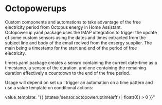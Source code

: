 # Octopowerups
Custom components and automations to take advantage of the free electricity period from Octopus energy in Home Assistant.
Octopowerup.yaml package uses the IMAP integration to trigger the update of some custom sensors using the dates and times extracted from the subject line and body of the email recived from the ensergy supplier. The main being a timestamp for the start and end of the period of free electricity.

timers.yaml package creates a sensro containing the current date-time as a timestamp, a sensor of the duration, and one containing the remaining duration effectively a countdown to the end of the free period.

Usage will depend on set up I trigger an automation on a time pattern and use a value template on conditional actions:

value_template: "{{ (states('sensor.octopoweruptimeleft') | float(0)) > 0 }}"

